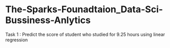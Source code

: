 # The-Sparks-Founadtaion_Data-Sci-Bussiness-Anlytics
Task 1 : Predict the score of student who studied for 9.25 hours using linear regression
